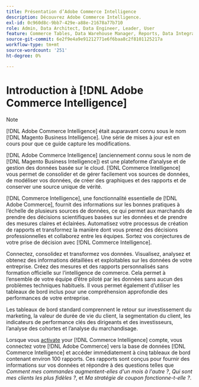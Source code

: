 ```yaml
---
title: Présentation d’Adobe Commerce Intelligence
description: Découvrez Adobe Commerce Intelligence.
exl-id: 0c960d8c-9bb7-429e-a88e-21678a77b710
role: Admin, Data Architect, Data Engineer, Leader, User
feature: Commerce Tables, Data Warehouse Manager, Reports, Data Integration
source-git-commit: 6e2f9e4a9e91212771e6f6baa8c2f8101125217a
workflow-type: tm+mt
source-wordcount: '251'
ht-degree: 0%

---
```



# Introduction à [!DNL Adobe Commerce Intelligence]

>[!NOTE]
>
>[!DNL Adobe Commerce Intelligence] était auparavant connu sous le nom [!DNL Magento Business Intelligence]. Une série de mises à jour est en cours pour que ce guide capture les modifications.

[!DNL Adobe Commerce Intelligence] (anciennement connu sous le nom de [!DNL Magento Business Intelligence]) est une plateforme d’analyse et de gestion des données basée sur le cloud. [!DNL Commerce Intelligence] vous permet de consolider et de gérer facilement vos sources de données, de modéliser vos données, de créer des graphiques et des rapports et de conserver une source unique de vérité.

[!DNL Commerce Intelligence], une fonctionnalité essentielle de [!DNL Adobe Commerce], fournit des informations sur les bonnes pratiques à l’échelle de plusieurs sources de données, ce qui permet aux marchands de prendre des décisions scientifiques basées sur les données et de prendre des mesures claires et éclairées. Automatisez votre processus de création de rapports et transformez la manière dont vous prenez des décisions professionnelles et collaborez entre les équipes. Sortez vos conjectures de votre prise de décision avec [!DNL Commerce Intelligence].

Connectez, consolidez et transformez vos données. Visualisez, analysez et obtenez des informations détaillées et exploitables sur les données de votre entreprise. Créez des mesures et des rapports personnalisés sans formation officielle sur l’intelligence de commerce. Cela permet à l’ensemble de votre équipe d’être piloté par les données sans aucun des problèmes techniques habituels. Il vous permet également d’utiliser les tableaux de bord inclus pour une compréhension approfondie des performances de votre entreprise.

Les tableaux de bord standard comprennent le retour sur investissement du marketing, la valeur de durée de vie du client, la segmentation du client, les indicateurs de performance clés des dirigeants et des investisseurs, l’analyse des cohortes et l’analyse du marchandisage.

Lorsque vous [activate](../getting-started/onpremise-activation.md) your [!DNL Commerce Intelligence] compte, vous connectez votre [!DNL Adobe Commerce] vers la base de données [!DNL Commerce Intelligence] et accéder immédiatement à cinq tableaux de bord contenant environ 100 rapports. Ces rapports sont conçus pour fournir des informations sur vos données et répondre à des questions telles que *Comment mes commandes augmentent-elles d&#39;un mois à l&#39;autre ?*, *Qui sont mes clients les plus fidèles ?*, et *Ma stratégie de coupon fonctionne-t-elle ?*.
